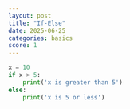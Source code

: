 ```yaml
---
layout: post
title: "If-Else"
date: 2025-06-25
categories: basics
score: 1
---
```


```python
x = 10
if x > 5:
    print('x is greater than 5')
else:
    print('x is 5 or less')
```
